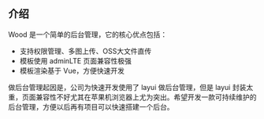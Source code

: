 ## 介绍

Wood 是一个简单的后台管理，它的核心优点包括：

- 支持权限管理、多图上传、OSS大文件直传
- 模板使用 adminLTE 页面兼容性极强
- 模板渲染基于 Vue，方便快速开发

做后台管理起因是，公司为快速开发使用了 layui 做后台管理，但是 layui 封装太重，页面兼容性不好尤其在苹果机浏览器上尤为突出。希望开发一款可持续维护的后台管理，方便以后再有项目可以快速搭建一个后台。

